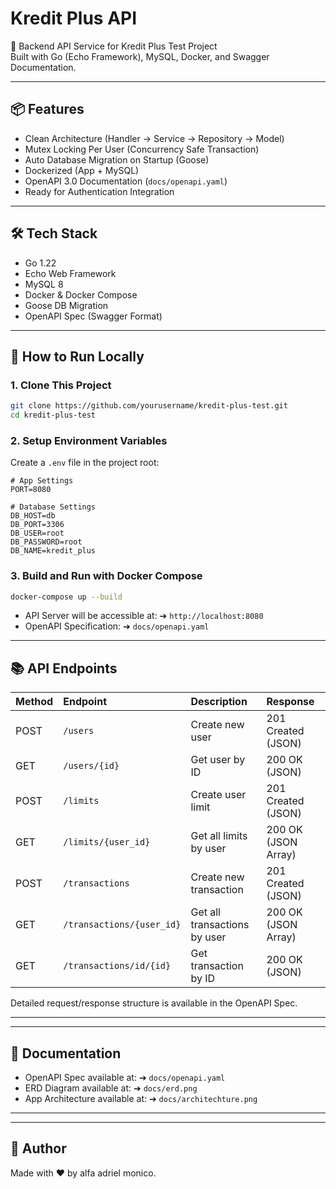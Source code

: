# Kredit Plus API

🚀 Backend API Service for Kredit Plus Test Project  
Built with Go (Echo Framework), MySQL, Docker, and Swagger Documentation.

---

## 📦 Features
- Clean Architecture (Handler → Service → Repository → Model)
- Mutex Locking Per User (Concurrency Safe Transaction)
- Auto Database Migration on Startup (Goose)
- Dockerized (App + MySQL)
- OpenAPI 3.0 Documentation (`docs/openapi.yaml`)
- Ready for Authentication Integration

---

## 🛠️ Tech Stack
- Go 1.22
- Echo Web Framework
- MySQL 8
- Docker & Docker Compose
- Goose DB Migration
- OpenAPI Spec (Swagger Format)

---

## 🚀 How to Run Locally

### 1. Clone This Project
```bash
git clone https://github.com/yourusername/kredit-plus-test.git
cd kredit-plus-test
```

### 2. Setup Environment Variables
Create a `.env` file in the project root:

```dotenv
# App Settings
PORT=8080

# Database Settings
DB_HOST=db
DB_PORT=3306
DB_USER=root
DB_PASSWORD=root
DB_NAME=kredit_plus
```

### 3. Build and Run with Docker Compose
```bash
docker-compose up --build
```

- API Server will be accessible at:
  ➔ `http://localhost:8080`
- OpenAPI Specification:
  ➔ `docs/openapi.yaml`

---

## 📚 API Endpoints

| Method | Endpoint | Description | Response |
|:---|:---|:---|:---|
| POST | `/users` | Create new user | 201 Created (JSON) |
| GET | `/users/{id}` | Get user by ID | 200 OK (JSON) |
| POST | `/limits` | Create user limit | 201 Created (JSON) |
| GET | `/limits/{user_id}` | Get all limits by user | 200 OK (JSON Array) |
| POST | `/transactions` | Create new transaction | 201 Created (JSON) |
| GET | `/transactions/{user_id}` | Get all transactions by user | 200 OK (JSON Array) |
| GET | `/transactions/id/{id}` | Get transaction by ID | 200 OK (JSON) |

Detailed request/response structure is available in the OpenAPI Spec.

---



---

## 📄 Documentation
- OpenAPI Spec available at:
  ➔ `docs/openapi.yaml`
- ERD Diagram available at:
  ➔ `docs/erd.png`
- App Architecture available at:
  ➔ `docs/architechture.png`

---


---

## 🙌 Author
Made with ❤️ by alfa adriel monico.

